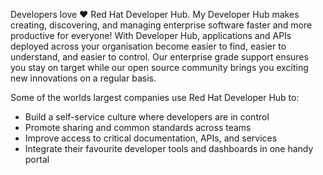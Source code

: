 Developers love :heart: Red Hat Developer Hub. My Developer Hub makes creating, discovering, and managing enterprise software faster and more productive for everyone! With Developer Hub, applications and APIs deployed across your organisation become easier to find, easier to understand, and easier to control. Our enterprise grade support ensures you stay on target while our open source community brings you exciting new innovations on a regular basis. 

Some of the worlds largest companies use Red Hat Developer Hub to:

* Build a self-service culture where developers are in control
* Promote sharing and common standards across teams
* Improve access to critical documentation, APIs, and services
* Integrate their favourite developer tools and dashboards in one handy portal 
